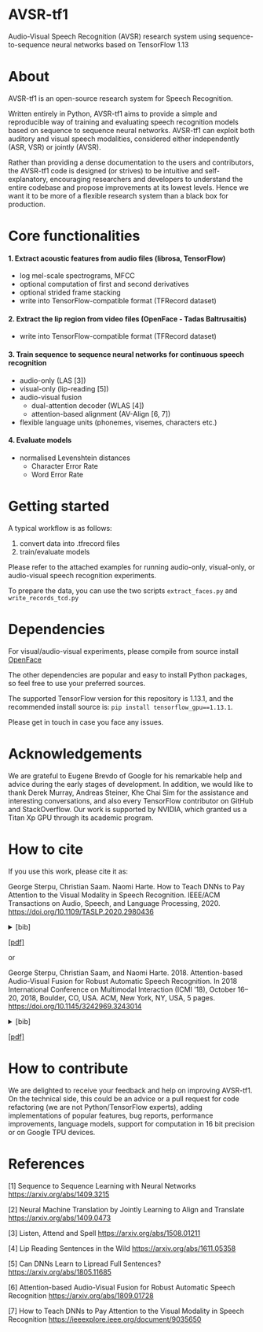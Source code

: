 # AVSR-tf1

Audio-Visual Speech Recognition (AVSR) research system using sequence-to-sequence neural networks based on TensorFlow 1.13

# About

AVSR-tf1 is an open-source research system for Speech Recognition.

Written entirely in Python, AVSR-tf1 aims to provide a simple and reproducible way of training and evaluating
speech recognition models based on sequence to sequence neural networks. AVSR-tf1 can exploit both auditory
and visual speech modalities, considered either independently (ASR, VSR) or jointly (AVSR).

Rather than providing a dense documentation to the users and contributors, the AVSR-tf1 code is designed
(or strives) to be intuitive and self-explanatory, encouraging researchers and developers to understand the entire
codebase and propose improvements at its lowest levels. Hence we want it to be more of a flexible research system than
a black box for production.

# Core functionalities

#### 1. Extract acoustic features from audio files (librosa, TensorFlow)
* log mel-scale spectrograms, MFCC
* optional computation of first and second derivatives
* optional strided frame stacking
* write into TensorFlow-compatible format (TFRecord dataset)
    
#### 2. Extract the lip region from video files (OpenFace - Tadas Baltrusaitis)
* write into TensorFlow-compatible format (TFRecord dataset)

#### 3. Train sequence to sequence neural networks for continuous speech recognition
* audio-only (LAS [3])
* visual-only (lip-reading [5])
* audio-visual fusion
    * dual-attention decoder (WLAS [4])
    * attention-based alignment (AV-Align [6, 7])
* flexible language units (phonemes, visemes, characters etc.)
 
#### 4. Evaluate models
* normalised Levenshtein distances
    * Character Error Rate
    * Word Error Rate

# Getting started

A typical workflow is as follows:

1. convert data into .tfrecord files
2. train/evaluate models

Please refer to the attached examples for running audio-only, visual-only, or audio-visual speech recognition experiments.

To prepare the data, you can use the two scripts `extract_faces.py` and `write_records_tcd.py`


# Dependencies

For visual/audio-visual experiments, please compile from source install [OpenFace](https://github.com/TadasBaltrusaitis/OpenFace)

The other dependencies are popular and easy to install Python packages, so feel free to use your preferred sources.

The supported TensorFlow version for this repository is 1.13.1, and the recommended install source is: `pip install tensorflow_gpu==1.13.1`.

Please get in touch in case you face any issues.

# Acknowledgements

We are grateful to Eugene Brevdo of Google for his remarkable help and advice during the early stages of development. In addition, we would like to thank 
Derek Murray, Andreas Steiner, Khe Chai Sim for the assistance and interesting conversations, and also every
TensorFlow contributor on GitHub and StackOverflow. 
Our work is supported by NVIDIA, which granted us a Titan Xp GPU through its academic program.

# How to cite

If you use this work, please cite it as:

George Sterpu, Christian Saam. Naomi Harte.
How to Teach DNNs to Pay Attention to the Visual Modality in Speech Recognition.
IEEE/ACM Transactions on Audio, Speech, and Language Processing, 2020. https://doi.org/10.1109/TASLP.2020.2980436

<details><summary>[bib]</summary> 
<p>

```
@ARTICLE{Sterpu2020,
  author={G. {Sterpu} and C. {Saam} and N. {Harte}},
  journal={IEEE/ACM Transactions on Audio, Speech, and Language Processing},
  title={How to Teach DNNs to Pay Attention to the Visual Modality in Speech Recognition},
  year={2020},
  volume={},
  number={},
 pages={1-1},
}
```

</p>
</details>

[[pdf]](https://raw.githubusercontent.com/georgesterpu/georgesterpu.github.io/master/papers/taslp2020.pdf) 

or

George Sterpu, Christian Saam, and Naomi Harte. 2018. 
Attention-based Audio-Visual Fusion for Robust Automatic Speech Recognition. 
In 2018 International Conference on Multimodal Interaction (ICMI ’18), October 16–20, 2018, Boulder, CO, USA.
ACM, New York, NY, USA, 5 pages. https://doi.org/10.1145/3242969.3243014

<details><summary>[bib]</summary> 
<p>

```
@inproceedings{sterpu_icmi18,
  author = {George Sterpu and Christian Saam and Naomi Harte},
  title = {Attention-based Audio-Visual Fusion for Robust Automatic Speech Recognition},
  year = {2018},
  publisher = {{ACM, New York, NY, USA}},
  booktitle = {2018 International Conference on Multimodal Interaction (ICMI '18), October 16--20, 2018, Boulder, CO, USA},
  url       = {http://doi.acm.org/10.1145/3242969.3243014},
  doi       = {10.1145/3242969.3243014},
}
```

</p>
</details>

[[pdf]](https://arxiv.org/abs/1809.01728) 


# How to contribute

We are delighted to receive your feedback and help on improving AVSR-tf1. On the technical side, this could be
an advice or a pull request for code refactoring (we are not Python/TensorFlow experts), adding implementations of popular
features, bug reports, performance improvements, language models, support for computation in 16 bit precision or on
Google TPU devices.

# References

[1] Sequence to Sequence Learning with Neural Networks
https://arxiv.org/abs/1409.3215
    
[2] Neural Machine Translation by Jointly Learning to Align and Translate
https://arxiv.org/abs/1409.0473

[3] Listen, Attend and Spell
https://arxiv.org/abs/1508.01211

[4] Lip Reading Sentences in the Wild
https://arxiv.org/abs/1611.05358

[5] Can DNNs Learn to Lipread Full Sentences?
https://arxiv.org/abs/1805.11685

[6] Attention-based Audio-Visual Fusion for Robust Automatic Speech Recognition
https://arxiv.org/abs/1809.01728

[7] How to Teach DNNs to Pay Attention to the Visual Modality in Speech Recognition
https://ieeexplore.ieee.org/document/9035650



